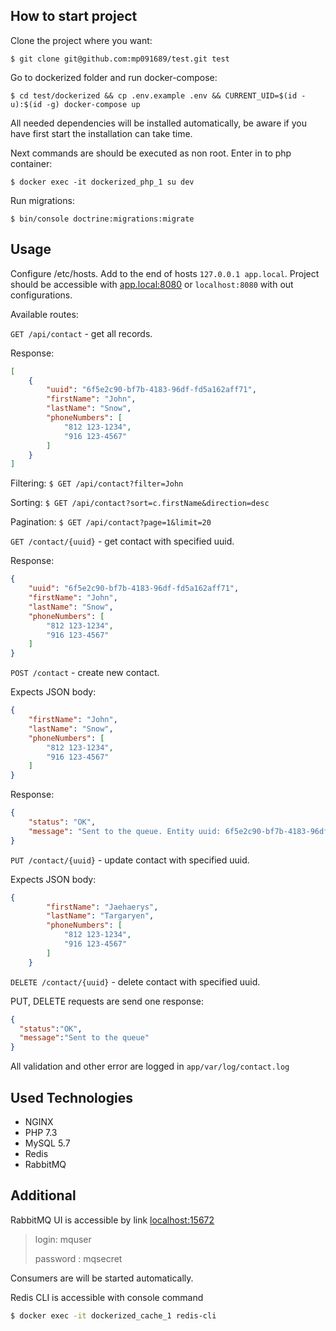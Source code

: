 ## How to start project

Clone the project where you want:

`$ git clone git@github.com:mp091689/test.git test`

Go to dockerized folder and run docker-compose:

`$ cd test/dockerized && cp .env.example .env && CURRENT_UID=$(id -u):$(id -g) docker-compose up`

All needed dependencies will be installed automatically, be aware if you have first start the installation
can take time.

Next commands are should be executed as non root. Enter in to php container:

`$ docker exec -it dockerized_php_1 su dev`

Run migrations:

`$ bin/console doctrine:migrations:migrate`

## Usage

Configure /etc/hosts. Add to the end of hosts `127.0.0.1 app.local`.
Project should be accessible with [app.local:8080](http://app.local:8080)
or `localhost:8080` with out configurations.

Available routes:

`GET /api/contact` - get all records.

Response:

```json
[
    {  
        "uuid": "6f5e2c90-bf7b-4183-96df-fd5a162aff71",
        "firstName": "John",
        "lastName": "Snow",
        "phoneNumbers": [
            "812 123-1234",
            "916 123-4567"
        ]
    }
]
```

Filtering:
`$ GET /api/contact?filter=John`

Sorting:
`$ GET /api/contact?sort=c.firstName&direction=desc`

Pagination:
`$ GET /api/contact?page=1&limit=20`


`GET /contact/{uuid}` - get contact with specified uuid.

Response:

```json
{  
    "uuid": "6f5e2c90-bf7b-4183-96df-fd5a162aff71",
    "firstName": "John",
    "lastName": "Snow",
    "phoneNumbers": [
        "812 123-1234",
        "916 123-4567"
    ]
}
```

`POST /contact` - create new contact.

Expects JSON body:
```json
{  
    "firstName": "John",
    "lastName": "Snow",
    "phoneNumbers": [
        "812 123-1234",
        "916 123-4567"
    ]
}
```

Response:
```json
{
    "status": "OK",
    "message": "Sent to the queue. Entity uuid: 6f5e2c90-bf7b-4183-96df-fd5a162aff71"
}
```


`PUT /contact/{uuid}` - update contact with specified uuid.

Expects JSON body:
```json
{  
        "firstName": "Jaehaerys",
        "lastName": "Targaryen",
        "phoneNumbers": [
            "812 123-1234",
            "916 123-4567"
        ]
    }
```

`DELETE /contact/{uuid}` - delete contact with specified uuid.

PUT, DELETE requests are send one response:
```json
{
  "status":"OK",
  "message":"Sent to the queue"
}
```

All validation and other error are logged in `app/var/log/contact.log`

## Used Technologies

* NGINX
* PHP 7.3
* MySQL 5.7
* Redis
* RabbitMQ

## Additional

RabbitMQ UI is accessible by link [localhost:15672](http://localhost:15672)

> login: mquser
>
> password : mqsecret

Consumers are will be started automatically.

Redis CLI is accessible with console command

```bash
$ docker exec -it dockerized_cache_1 redis-cli
```